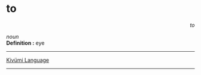 
# to

<div align="right"><i>to</i></div>

*noun*  
**Definition :** eye  

---

[Kivümi Language](../README.md)

---
